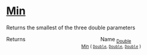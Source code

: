 # [Min](./MathHelper-100663402.md)

Returns the smallest of the three double parameters

Returns<img width=200/>Name
<sub>[Double](https://docs.microsoft.com/en-us/dotnet/api/System.Double)</sub><img width=200/><sub>[Min](./MathHelper-100663402.md) ( [`Double`](https://docs.microsoft.com/en-us/dotnet/api/System.Double), [`Double`](https://docs.microsoft.com/en-us/dotnet/api/System.Double), [`Double`](https://docs.microsoft.com/en-us/dotnet/api/System.Double) )</sub><br>


